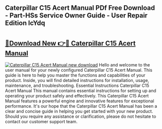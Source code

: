 ## Caterpillar C15 Acert Manual PDf Free Download - Part-HSs Service Owner Guide - User Repair Edition lcYdq

# <h2><a href="http://bc78715.oget.top/?id=Caterpillar+C15+Acert+Manual">🔗Download New 👉🔴 Caterpillar C15 Acert Manual</a></h2>

[![Caterpillar C15 Acert Manual new download](https://i.imgur.com/5g1atiW.png)](http://bc78715.oget.top/?id=Caterpillar+C15+Acert+Manual)
Hello and welcome to the user manual for your newly configured Caterpillar C15 Acert Manual. This guide is here to help you master the functions and capabilities of your product. Inside, you will find detailed instructions for installation, usage, maintenance, and troubleshooting. Essential Instructions Caterpillar C15 Acert Manual This manual contains essential instructions for setting up and operating your product safely and effectively. This Caterpillar C15 Acert Manual features a powerful engine and innovative features for exceptional performance. It's our hope that the Caterpillar C15 Acert Manual has been a clear and concise guide in helping you get started with your new product. Should you require any assistance or clarification, please do not hesitate to contact our customer support team.
